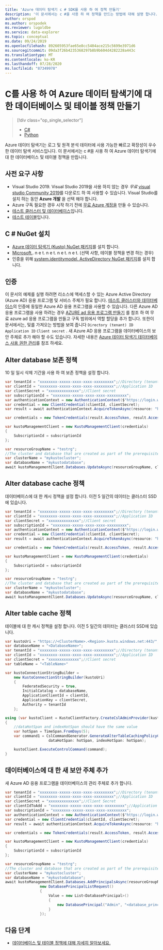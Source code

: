 ```yaml
---
title: 'Azure 데이터 탐색기 c # SDK를 사용 하 여 정책 만들기'
description: '이 문서에서는 c #을 사용 하 여 정책을 만드는 방법에 대해 설명 합니다.'
author: orspod
ms.author: orspodek
ms.reviewer: lugoldbe
ms.service: data-explorer
ms.topic: conceptual
ms.date: 09/24/2019
ms.openlocfilehash: 892605953fae65e8cc5404ace215c5699e3971d6
ms.sourcegitcommit: 09da3f26b4235368297b8b9b604d4282228a443c
ms.translationtype: MT
ms.contentlocale: ko-KR
ms.lasthandoff: 07/28/2020
ms.locfileid: "87349978"
---
```

# <a name="create-database-and-table-policies-for-azure-data-explorer-by-using-c"></a>C를 사용 하 여 Azure 데이터 탐색기에 대 한 데이터베이스 및 테이블 정책 만들기 #

> [!div class="op_single_selector"]
> * [C#](database-table-policies-csharp.md)
> * [Python](database-table-policies-python.md)
>

Azure 데이터 탐색기는 로그 및 원격 분석 데이터에 사용 가능한 빠르고 확장성이 우수한 데이터 탐색 서비스입니다. 이 문서에서는 c #을 사용 하 여 Azure 데이터 탐색기에 대 한 데이터베이스 및 테이블 정책을 만듭니다.

## <a name="prerequisites"></a>사전 요구 사항

* Visual Studio 2019. Visual Studio 2019을 사용 하지 않는 경우 *무료* [visual studio Community 2019](https://www.visualstudio.com/downloads/)를 다운로드 하 여 사용할 수 있습니다. Visual Studio를 설치 하는 동안 **Azure 개발** 을 선택 해야 합니다.
* Azure 구독 필요한 경우 시작 하기 전에 [무료 Azure 계정을](https://azure.microsoft.com/free/) 만들 수 있습니다.
* [테스트 클러스터 및 데이터베이스](create-cluster-database-csharp.md)입니다.
* [테스트 테이블](net-standard-ingest-data.md#create-a-table-on-your-test-cluster)입니다.

## <a name="install-c-nuget"></a>C # NuGet 설치

* [Azure 데이터 탐색기 (Kusto) NuGet 패키지](https://www.nuget.org/packages/Microsoft.Azure.Management.Kusto/)를 설치 합니다.
* [Microsoft.](https://www.nuget.org/packages/Microsoft.Azure.Kusto.Data.NETStandard/). n e t. n e t. n e t. n e t. (선택 사항, 테이블 정책을 변경 하는 경우)
* 인증을 위해 [system.identitymodel. ActiveDirectory NuGet 패키지](https://www.nuget.org/packages/Microsoft.IdentityModel.Clients.ActiveDirectory/)를 설치 합니다.

## <a name="authentication"></a>인증
이 문서의 예제를 실행 하려면 리소스에 액세스할 수 있는 Azure Active Directory (Azure AD) 응용 프로그램 및 서비스 주체가 필요 합니다. [테스트 클러스터와 데이터베이스](create-cluster-database-csharp.md#authentication)의 인증에 동일한 Azure AD 응용 프로그램을 사용할 수 있습니다. 다른 Azure AD 응용 프로그램을 사용 하려는 경우 [AZURE ad 응용 프로그램 만들기](https://docs.microsoft.com/azure/active-directory/develop/howto-create-service-principal-portal) 를 참조 하 여 무료 azure ad 응용 프로그램을 만들고 구독 범위에서 역할 할당을 추가 합니다. 또한이 문서에서는, 및를 가져오는 방법을 보여 줍니다 `Directory (tenant) ID` `Application ID` `Client secret` . 새 Azure AD 응용 프로그램을 데이터베이스의 보안 주체로 추가 해야 할 수도 있습니다. 자세한 내용은 [Azure 데이터 탐색기 데이터베이스 사용 권한 관리](manage-database-permissions.md)를 참조 하세요.

## <a name="alter-database-retention-policy"></a>Alter database 보존 정책
10 일 일시 삭제 기간을 사용 하 여 보존 정책을 설정 합니다.
    
```csharp
var tenantId = "xxxxxxxx-xxxxx-xxxx-xxxx-xxxxxxxxx";//Directory (tenant) ID
var clientId = "xxxxxxxx-xxxxx-xxxx-xxxx-xxxxxxxxx";//Application ID
var clientSecret = "xxxxxxxxxxxxxx";//Client secret
var subscriptionId = "xxxxxxxx-xxxxx-xxxx-xxxx-xxxxxxxxx";
var authenticationContext = new AuthenticationContext($"https://login.windows.net/{tenantId}");
var credential = new ClientCredential(clientId, clientSecret);
var result = await authenticationContext.AcquireTokenAsync(resource: "https://management.core.windows.net/", clientCredential: credential);

var credentials = new TokenCredentials(result.AccessToken, result.AccessTokenType);

var kustoManagementClient = new KustoManagementClient(credentials)
{
    SubscriptionId = subscriptionId
};

var resourceGroupName = "testrg";
//The cluster and database that are created as part of the prerequisites
var clusterName = "mykustocluster";
var databaseName = "mykustodatabase";
await kustoManagementClient.Databases.UpdateAsync(resourceGroupName, clusterName, databaseName, new DatabaseUpdate(softDeletePeriod: TimeSpan.FromDays(10)));
```

## <a name="alter-database-cache-policy"></a>Alter database cache 정책
데이터베이스에 대 한 캐시 정책을 설정 합니다. 이전 5 일간의 데이터는 클러스터 SSD에 있습니다.

```csharp
var tenantId = "xxxxxxxx-xxxxx-xxxx-xxxx-xxxxxxxxx";//Directory (tenant) ID
var clientId = "xxxxxxxx-xxxxx-xxxx-xxxx-xxxxxxxxx";//Application ID
var clientSecret = "xxxxxxxxxxxxxx";//Client secret
var subscriptionId = "xxxxxxxx-xxxxx-xxxx-xxxx-xxxxxxxxx";
var authenticationContext = new AuthenticationContext($"https://login.windows.net/{tenantId}");
var credential = new ClientCredential(clientId, clientSecret);
var result = await authenticationContext.AcquireTokenAsync(resource: "https://management.core.windows.net/", clientCredential: credential);

var credentials = new TokenCredentials(result.AccessToken, result.AccessTokenType);

var kustoManagementClient = new KustoManagementClient(credentials)
{
    SubscriptionId = subscriptionId
};

var resourceGroupName = "testrg";
//The cluster and database that are created as part of the prerequisites
var clusterName = "mykustocluster";
var databaseName = "mykustodatabase";
await kustoManagementClient.Databases.UpdateAsync(resourceGroupName, clusterName, databaseName, new DatabaseUpdate(hotCachePeriod: TimeSpan.FromDays(5)));
```

## <a name="alter-table-cache-policy"></a>Alter table cache 정책
테이블에 대 한 캐시 정책을 설정 합니다. 이전 5 일간의 데이터는 클러스터 SSD에 있습니다.

```csharp
var kustoUri = "https://<ClusterName>.<Region>.kusto.windows.net:443/";
var databaseName = "<DatabaseName>";
var tenantId = "xxxxxxxx-xxxxx-xxxx-xxxx-xxxxxxxxx";//Directory (tenant) ID
var clientId = "xxxxxxxx-xxxxx-xxxx-xxxx-xxxxxxxxx";//Application ID
var clientSecret = "xxxxxxxxxxxxxx";//Client secret
var tableName = "<TableName>"

var kustoConnectionStringBuilder =
    new KustoConnectionStringBuilder(kustoUri)
    {
        FederatedSecurity = true,
        InitialCatalog = databaseName,
        ApplicationClientId = clientId,
        ApplicationKey = clientSecret,
        Authority = tenantId
    };

using (var kustoClient = KustoClientFactory.CreateCslAdminProvider(kustoConnectionStringBuilder))
{
    //dataHotSpan and indexHotSpan should have the same value
    var hotSpan = TimeSpan.FromDays(5);
    var command1 = CslCommandGenerator.GenerateAlterTableCachingPolicyCommand(tableName: tableName,
                    dataHotSpan: hotSpan, indexHotSpan: hotSpan);

    kustoClient.ExecuteControlCommand(command);
}
```

## <a name="add-a-new-principal-for-the-database"></a>데이터베이스에 대 한 새 보안 주체 추가
새 Azure AD 응용 프로그램을 데이터베이스의 관리 주체로 추가 합니다.

```csharp
var tenantId = "xxxxxxxx-xxxxx-xxxx-xxxx-xxxxxxxxx";//Directory (tenant) ID
var clientId = "xxxxxxxx-xxxxx-xxxx-xxxx-xxxxxxxxx";//Application ID
var clientSecret = "xxxxxxxxxxxxxx";//Client Secret
var clientIdToAdd = "xxxxxxxx-xxxxx-xxxx-xxxx-xxxxxxxxx";//Application ID
var subscriptionId = "xxxxxxxx-xxxxx-xxxx-xxxx-xxxxxxxxx";
var authenticationContext = new AuthenticationContext($"https://login.windows.net/{tenantId}");
var credential = new ClientCredential(clientId, clientSecret);
var result = await authenticationContext.AcquireTokenAsync(resource: "https://management.core.windows.net/", clientCredential: credential);

var credentials = new TokenCredentials(result.AccessToken, result.AccessTokenType);

var kustoManagementClient = new KustoManagementClient(credentials)
{
    SubscriptionId = subscriptionId
};

var resourceGroupName = "testrg";
//The cluster and database that are created as part of the prerequisites
var clusterName = "mykustocluster";
var databaseName = "mykustodatabase";
await kustoManagementClient.Databases.AddPrincipalsAsync(resourceGroupName, clusterName, databaseName,
                new DatabasePrincipalListRequest()
                {
                    Value = new List<DatabasePrincipal>()
                    {
                        new DatabasePrincipal("Admin", "<database_principle_name>", "App", appId: clientIdToAdd, tenantName:tenantId)
                    }
                });
```
## <a name="next-steps"></a>다음 단계

* [데이터베이스 및 테이블 정책에 대해 자세히 알아보세요.](kusto/management/policies.md)
